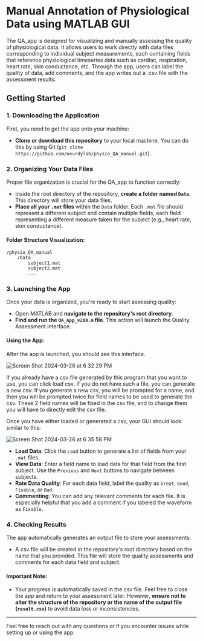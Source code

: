 # Manual Annotation of Physiological Data using MATLAB GUI

The QA_app is designed for visualizing and manually assessing the quality of physiological data. It allows users to work directly with data files corresponding to individual subject measurements, each containing fields that reference physiological timeseries data such as cardiac, respiration, heart rate, skin conductance, etc. Through the app, users can label the quality of data, add comments, and the app writes out a .csv file with the assessment results.

## Getting Started

### 1. Downloading the Application

First, you need to get the app onto your machine:

- **Clone or download this repository** to your local machine. You can do this by using Git (`git clone https://github.com/neurdylab/physio_QA_manual.git`).

### 2. Organizing Your Data Files

Proper file organization is crucial for the QA_app to function correctly:

- Inside the root directory of the repository, **create a folder named `Data`**. This directory will store your data files.
- **Place all your `.mat` files** within the `Data` folder. Each `.mat` file should represent a different subject and contain multiple fields, each field representing a different measure taken for the subject (e.g., heart rate, skin conductance).


#### Folder Structure Visualization:

```
/physio_QA_manual
    /Data
        subject1.mat
        subject2.mat
        ...
```

### 3. Launching the App

Once your data is organized, you're ready to start assessing quality:

- Open MATLAB and **navigate to the repository's root directory**.
- **Find and run the `QA_App_v200.m` file**. This action will launch the Quality Assessment interface.

#### Using the App:

After the app is launched, you should see this interface.

![Screen Shot 2024-03-26 at 6 32 29 PM](https://github.com/RickReddy/physio_QA_manual/assets/40832092/e91a6893-8e2a-466b-8d49-79130f4f88df)

If you already have a csv file generated by this program that you want to use, you can click load csv. If you do not have such a file, you can generate a new csv. If you generate a new csv, you will be prompted for a name, and then you will be prompted twice for field names to be used to generate the csv. These 2 field names will be fixed in the csv file, and to change them you will have to directly edit the csv file.

Once you have either loaded or generated a csv, your GUI should look similar to this:

![Screen Shot 2024-03-26 at 6 35 58 PM](https://github.com/RickReddy/physio_QA_manual/assets/40832092/80bbc1c9-186f-4166-a049-1b50e9ec3f71)

- **Load Data**: Click the `Load` button to generate a list of fields from your `.mat` files.
- **View Data**: Enter a field name to load data for that field from the first subject. Use the `Previous` and `Next` buttons to navigate between subjects.
- **Rate Data Quality**: For each data field, label the quality as `Great`, `Good`, `Fixable`, or `Bad`.
- **Commenting**: You can add any relevant comments for each file. It is especially helpful that you add a comment if you labeled the waveform as `Fixable`. 

### 4. Checking Results

The app automatically generates an output file to store your assessments:

- A  csv file will be created in the repository's root directory based on the name that you provided. This file will store the quality assessments and comments for each data field and subject.

#### Important Note:

- Your progress is automatically saved in the csv file. Feel free to close the app and return to your assessment later. However, **ensure not to alter the structure of the repository or the name of the output file (`result.csv`)** to avoid data loss or inconsistencies.

---

Feel free to reach out with any questions or if you encounter issues while setting up or using the app.
